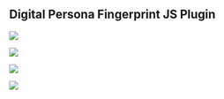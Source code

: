 ## Digital Persona Fingerprint JS Plugin
[![](https://data.jsdelivr.com/v1/package/npm/@digitalpersona/core/badge)](https://www.jsdelivr.com/package/npm/@digitalpersona/core)

[![](https://data.jsdelivr.com/v1/package/npm/@digitalpersona/devices/badge)](https://www.jsdelivr.com/package/npm/@digitalpersona/devices)

[![](https://data.jsdelivr.com/v1/package/npm/@digitalpersona/enrollment/badge)](https://www.jsdelivr.com/package/npm/@digitalpersona/enrollment)

[![](https://data.jsdelivr.com/v1/package/npm/@digitalpersona/authentication/badge)](https://www.jsdelivr.com/package/npm/@digitalpersona/authentication)


